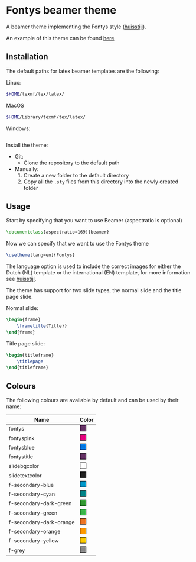 # Fontys beamer theme

A beamer theme implementing the Fontys style ([huisstijl](https://fontys.nl/Fontys-Huisstijl-Positionering-en-profilering-1.htm)).

An example of this theme can be found [here](/example.pdf)

## Installation

The default paths for latex beamer templates are the following:

Linux:
```sh
$HOME/texmf/tex/latex/
```

MacOS
```sh
$HOME/Library/texmf/tex/latex/
```

Windows:
```sh

```

Install the theme:

- Git:
  - Clone the repository to the default path
- Manually:
  1. Create a new folder to the default directory
  2. Copy all the `.sty` files from this directory into the newly created folder

## Usage

Start by specifying that you want to use Beamer (aspectratio is optional)

```latex
\documentclass[aspectratio=169]{beamer}
```

Now we can specify that we want to use the Fontys theme

```latex
\usetheme[lang=en]{Fontys}
```

The language option is used to include the correct images for either the Dutch (NL) template or the international (EN) template, for more information see [huisstijl](https://fontys.nl/Fontys-Huisstijl-Positionering-en-profilering-1.htm).

The theme has support for two slide types, the normal slide and the title page slide.

Normal slide:
```latex
\begin{frame}
    \frametitle{Title}}
\end{frame}
```

Title page slide:
```latex
\begin{titleframe}
    \titlepage
\end{titleframe}
```

## Colours

The following colours are available by default and can be used by their name:

| Name | Color |
| --- | --- |
| fontys |  ![fontys](images/fontys.png) |
| fontyspink | ![fontys](images/fontyspink.png) |
| fontysblue | ![fontys](images/fontysblue.png) |
| fontystitle | ![fontys](images/fontystitle.png)|
| slidebgcolor | ![fontys](images/slidebgcolor.png) |
| slidetextcolor| ![fontys](images/slidetextcolor.png) |
| f-secondary-blue | ![fontys](images/f-secondary-blue.png) |
| f-secondary-cyan | ![fontys](images/f-secondary-cyan.png) |
| f-secondary-dark-green | ![fontys](images/f-secondary-dark-green.png) |
| f-secondary-green | ![fontys](images/f-secondary-green.png) |
| f-secondary-dark-orange | ![fontys](images/f-secondary-dark-orange.png) |
| f-secondary-orange | ![fontys](images/f-secondary-orange.png) |
| f-secondary-yellow | ![fontys](images/f-secondary-yellow.png)| 
| f-grey | ![fontys](images/f-grey.png) |